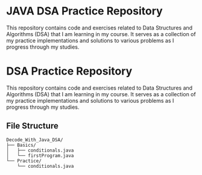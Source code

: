 # JAVA DSA Practice Repository

This repository contains code and exercises related to Data Structures and Algorithms (DSA) that I am learning in my course. It serves as a collection of my practice implementations and solutions to various problems as I progress through my studies.

# DSA Practice Repository

This repository contains code and exercises related to Data Structures and Algorithms (DSA) that I am learning in my course. It serves as a collection of my practice implementations and solutions to various problems as I progress through my studies.

## File Structure

```
Decode_With_Java_DSA/
├── Basics/
│   ├── conditionals.java
│   └── firstProgram.java
└── Practice/
    └── conditionals.java

